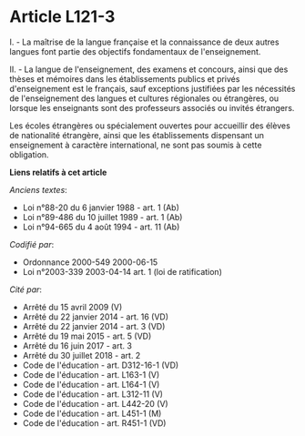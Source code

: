# Article L121-3

I. - La maîtrise de la langue française et la connaissance de deux autres langues font partie des objectifs fondamentaux de
l'enseignement.

II. - La langue de l'enseignement, des examens et concours, ainsi que des thèses et mémoires dans les établissements publics
et privés d'enseignement est le français, sauf exceptions justifiées par les nécessités de l'enseignement des langues et
cultures régionales ou étrangères, ou lorsque les enseignants sont des professeurs associés ou invités étrangers.

Les écoles étrangères ou spécialement ouvertes pour accueillir des élèves de nationalité étrangère, ainsi que les
établissements dispensant un enseignement à caractère international, ne sont pas soumis à cette obligation.

**Liens relatifs à cet article**

_Anciens textes_:

  - Loi n°88-20 du 6 janvier 1988 - art. 1 (Ab)
  - Loi n°89-486 du 10 juillet 1989 - art. 1 (Ab)
  - Loi n°94-665 du 4 août 1994 - art. 11 (Ab)

_Codifié par_:

  - Ordonnance 2000-549 2000-06-15
  - Loi n°2003-339 2003-04-14 art. 1 (loi de ratification)

_Cité par_:

  - Arrêté du 15 avril 2009 (V)
  - Arrêté du 22 janvier 2014 - art. 16 (VD)
  - Arrêté du 22 janvier 2014 - art. 3 (VD)
  - Arrêté du 19 mai 2015 - art. 5 (VD)
  - Arrêté du 16 juin 2017 - art. 3
  - Arrêté du 30 juillet 2018 - art. 2
  - Code de l'éducation - art. D312-16-1 (VD)
  - Code de l'éducation - art. L163-1 (V)
  - Code de l'éducation - art. L164-1 (V)
  - Code de l'éducation - art. L312-11 (V)
  - Code de l'éducation - art. L442-20 (V)
  - Code de l'éducation - art. L451-1 (M)
  - Code de l'éducation - art. R451-1 (VD)
